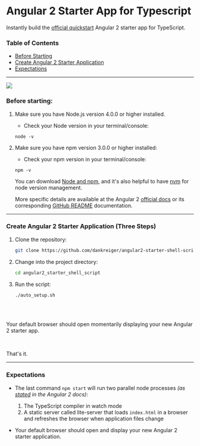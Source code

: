 # Angular 2 Starter App for Typescript

Instantly build the [official quickstart](https://angular.io/docs/ts/latest/quickstart.html) Angular 2 starter app for TypeScript.

### Table of Contents
*   [Before Starting](#before-starting)
*   [Create Angular 2 Starter Application](#create-angular-2-starter-application-four-steps)
*   [Expectations](#expectations)

* * *

[![](http://angular.io/resources/images/logos/standard/shield-large.png)](https://angular.io/docs/ts/latest/quickstart.html)

### Before starting:

1.  Make sure you have Node.js version 4.0.0 or higher installed.

    - Check your Node version in your terminal/console:

    ```
    node -v
    ```

2.  Make sure you have npm version 3.0.0 or higher installed:

    - Check your npm version in your terminal/console:

    ```
    npm -v
    ```

    You can download [Node and npm](https://nodejs.org/en/), and it's also helpful to have [nvm](https://github.com/creationix/nvm) for node version management.

    More specific details are available at the Angular 2 [official docs](https://angular.io/docs/ts/latest/quickstart.html) or its corresponding [GitHub README](https://github.com/angular/quickstart/blob/master/README.md) documentation.

* * *

### Create Angular 2 Starter Application (Three Steps)

1.  Clone the repository:

    ```bash
    git clone https://github.com/dankreiger/angular2-starter-shell-script.git
    ```

2.  Change into the project directory:

    ```bash
    cd angular2_starter_shell_script
    ```

3.  Run the script:

    ```bash
    ./auto_setup.sh
    ```

<br>
<br>


Your default browser should open momentarily displaying your new Angular 2 starter app.

<br>

That's it.



* * *

### Expectations


- The last command <code>npm start</code> will run two parallel node processes _(as <a href="https://angular.io/docs/ts/latest/quickstart.html">stated</a> in the Angular 2 docs)_:
  1. The TypeScript compiler in watch mode
  2. A static server called lite-server that loads `index.html` in a browser and refreshes the browser when application files change


- Your default browser should open and display your new Angular 2 starter application.
